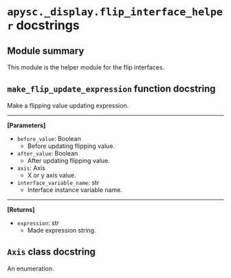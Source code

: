 # `apysc._display.flip_interface_helper` docstrings

## Module summary

This module is the helper module for the flip interfaces.

## `make_flip_update_expression` function docstring

Make a flipping value updating expression.<hr>

**[Parameters]**

- `before_value`: Boolean
  - Before updating flipping value.
- `after_value`: Boolean
  - After updating flipping value.
- `axis`: Axis
  - X or y axis value.
- `interface_variable_name`: str
  - Interface instance variable name.

<hr>

**[Returns]**

- `expression`: str
  - Made expression string.

## `Axis` class docstring

An enumeration.